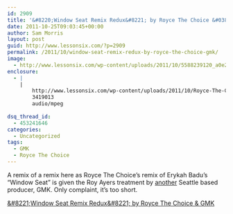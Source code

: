 ```yaml
---
id: 2909
title: '&#8220;Window Seat Remix Redux&#8221; by Royce The Choice &#038; GMK'
date: 2011-10-25T09:03:45+00:00
author: Sam Morris
layout: post
guid: http://www.lessonsix.com/?p=2909
permalink: /2011/10/window-seat-remix-redux-by-royce-the-choice-gmk/
image:
  - http://www.lessonsix.com/wp-content/uploads/2011/10/5588239120_a0e2e3538e.jpg
enclosure:
  - |
    |
        http://www.lessonsix.com/wp-content/uploads/2011/10/Royce-The-Choice-Window-Seat-Remix-Redux-Prod-by.GMK_.mp3
        3419013
        audio/mpeg
        
dsq_thread_id:
  - 453241646
categories:
  - Uncategorized
tags:
  - GMK
  - Royce The Choice
---
```

A remix of a remix here as Royce The Choice&#8217;s remix of Erykah Badu&#8217;s &#8220;Window Seat&#8221; is given the Roy Ayers treatment by [another](http://www.lessonsix.com/tag/10-4-rog/) Seattle based producer, GMK. Only complaint, it&#8217;s too short.

[\&#8221;Window Seat Remix Redux\&#8221; by Royce The Choice & GMK](http://www.lessonsix.com/wp-content/uploads/2011/10/Royce-The-Choice-Window-Seat-Remix-Redux-Prod-by.GMK_.mp3)